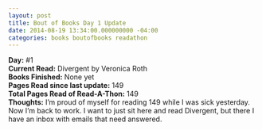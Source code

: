 ```yaml
---
layout: post
title: Bout of Books Day 1 Update
date: 2014-08-19 13:34:00.000000000 -04:00
categories: books boutofbooks readathon
---
```

<p><strong>Day:</strong> #1&#160;<br /><strong>Current Read:</strong> Divergent by Veronica Roth <br /><strong>Books Finished:</strong> None yet <br /><strong>Pages Read since last update:</strong> 149&#160;<br /><strong>Total Pages Read of Read-A-Thon:</strong> 149&#160;<br /><strong>Thoughts:</strong> I&#8217;m proud of myself for reading 149 while I was sick yesterday. Now I&#8217;m back to work. I want to just sit here and read Divergent, but there I have an inbox with emails that need answered.</p>
